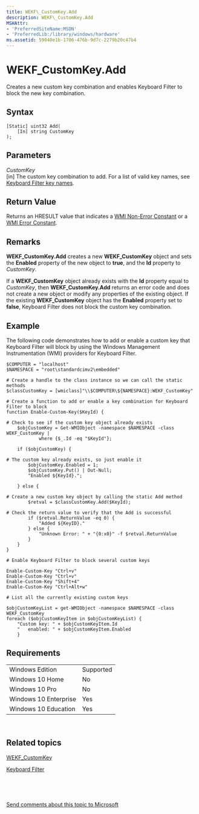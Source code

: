 ```yaml
---
title: WEKF\_CustomKey.Add
description: WEKF\_CustomKey.Add
MSHAttr:
- 'PreferredSiteName:MSDN'
- 'PreferredLib:/library/windows/hardware'
ms.assetid: 59040e1b-1706-476b-9d7c-2279b20c47b4
---
```


# WEKF\_CustomKey.Add


Creates a new custom key combination and enables Keyboard Filter to block the new key combination.

## Syntax


``` syntax
[Static] uint32 Add(
    [In] string CustomKey
);
```

## Parameters


<a href="" id="customkey"></a>*CustomKey*  
\[in\] The custom key combination to add. For a list of valid key names, see [Keyboard Filter key names](keyboardfilter-key-names.md).

## Return Value


Returns an HRESULT value that indicates a [WMI Non-Error Constant](http://go.microsoft.com/fwlink/p/?LinkID=208318) or a [WMI Error Constant](http://go.microsoft.com/fwlink/p/?LinkID=208317).

## Remarks


**WEKF\_CustomKey.Add** creates a new **WEKF\_CustomKey** object and sets the **Enabled** property of the new object to **true**, and the **Id** property to *CustomKey*.

If a **WEKF\_CustomKey** object already exists with the **Id** property equal to *CustomKey*, then **WEKF\_CustomKey.Add** returns an error code and does not create a new object or modify any properties of the existing object. If the existing **WEKF\_CustomKey** object has the **Enabled** property set to **false**, Keyboard Filter does not block the custom key combination.

## Example


The following code demonstrates how to add or enable a custom key that Keyboard Filter will block by using the Windows Management Instrumentation (WMI) providers for Keyboard Filter.

``` syntax
$COMPUTER = "localhost"
$NAMESPACE = "root\standardcimv2\embedded"

# Create a handle to the class instance so we can call the static methods
$classCustomKey = [wmiclass]"\\$COMPUTER\${NAMESPACE}:WEKF_CustomKey"

# Create a function to add or enable a key combination for Keyboard Filter to block
function Enable-Custom-Key($KeyId) {

# Check to see if the custom key object already exists
    $objCustomKey = Get-WMIObject -namespace $NAMESPACE -class WEKF_CustomKey |
            where {$_.Id -eq "$KeyId"};

    if ($objCustomKey) {

# The custom key already exists, so just enable it
        $objCustomKey.Enabled = 1;
        $objCustomKey.Put() | Out-Null;
        "Enabled ${KeyId}.";

    } else {

# Create a new custom key object by calling the static Add method
        $retval = $classCustomKey.Add($KeyId);

# Check the return value to verify that the Add is successful
        if ($retval.ReturnValue -eq 0) {
            "Added ${KeyID}."
        } else {
            "Unknown Error: " + "{0:x0}" -f $retval.ReturnValue
        }
    }
}

# Enable Keyboard Filter to block several custom keys

Enable-Custom-Key "Ctrl+v"
Enable-Custom-Key "Ctrl+v"
Enable-Custom-Key "Shift+4"
Enable-Custom-Key "Ctrl+Alt+w"

# List all the currently existing custom keys

$objCustomKeyList = get-WMIObject -namespace $NAMESPACE -class WEKF_CustomKey
foreach ($objCustomKeyItem in $objCustomKeyList) {
    "Custom key: " + $objCustomKeyItem.Id
    "   enabled: " + $objCustomKeyItem.Enabled
    }
```

## Requirements


|                       |           |
|-----------------------|-----------|
| Windows Edition       | Supported |
| Windows 10 Home       | No        |
| Windows 10 Pro        | No        |
| Windows 10 Enterprise | Yes       |
| Windows 10 Education  | Yes       |

 

## Related topics


[WEKF\_CustomKey](wekf-customkey.md)

[Keyboard Filter](keyboardfilter.md)

 

 

[Send comments about this topic to Microsoft](mailto:wsddocfb@microsoft.com?subject=Documentation%20feedback%20%5Bp_enterprise_customizations\p_enterprise_customizations%5D:%20WEKF_CustomKey.Add%20%20RELEASE:%20%2810/17/2016%29&body=%0A%0APRIVACY%20STATEMENT%0A%0AWe%20use%20your%20feedback%20to%20improve%20the%20documentation.%20We%20don't%20use%20your%20email%20address%20for%20any%20other%20purpose,%20and%20we'll%20remove%20your%20email%20address%20from%20our%20system%20after%20the%20issue%20that%20you're%20reporting%20is%20fixed.%20While%20we're%20working%20to%20fix%20this%20issue,%20we%20might%20send%20you%20an%20email%20message%20to%20ask%20for%20more%20info.%20Later,%20we%20might%20also%20send%20you%20an%20email%20message%20to%20let%20you%20know%20that%20we've%20addressed%20your%20feedback.%0A%0AFor%20more%20info%20about%20Microsoft's%20privacy%20policy,%20see%20http://privacy.microsoft.com/en-us/default.aspx. "Send comments about this topic to Microsoft")





